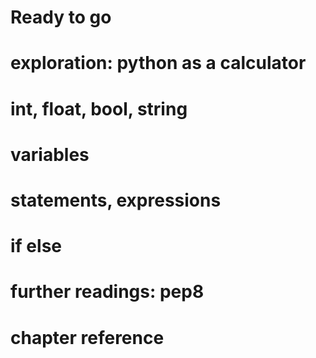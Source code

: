 # Ready to go

# exploration: python as a calculator

# int, float, bool, string

# variables

# statements, expressions

# if else

# further readings: pep8
# chapter reference



